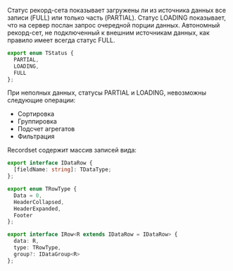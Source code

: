 Статус рекорд-сета показывает загружены ли из источника данных все записи (FULL) или только часть  (PARTIAL). Статус LOADING показывает, что на сервер послан запрос очередной порции данных. Автономный рекорд-сет, не подключенный к внешним источникам данных, как правило имеет всегда статус FULL.

```ts
export enum TStatus {
  PARTIAL,
  LOADING,
  FULL
};
```

При неполных данных, статусы PARTIAL и LOADING, невозможны следующие операции:

* Сортировка
* Группировка
* Подсчет агрегатов
* Фильтрация

Recordset содержит массив записей вида:

```ts
export interface IDataRow {
  [fieldName: string]: TDataType;
};

export enum TRowType {
  Data = 0,
  HeaderCollapsed,
  HeaderExpanded,
  Footer
};

export interface IRow<R extends IDataRow = IDataRow> {
  data: R,
  type: TRowType,
  group?: IDataGroup<R>
};
```

